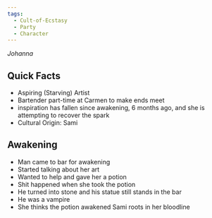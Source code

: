 ```yaml
---
tags:
  - Cult-of-Ecstasy
  - Party
  - Character
---
```

_Johanna_

## Quick Facts

- Aspiring (Starving) Artist
- Bartender part-time at Carmen to make ends meet
- inspiration has fallen since awakening, 6 months ago, and she is attempting to recover the spark
- Cultural Origin: Sami

## Awakening

- Man came to bar for awakening
- Started talking about her art
- Wanted to help and gave her a potion
- Shit happened when she took the potion
- He turned into stone and his statue still stands in the bar
- He was a vampire
- She thinks the potion awakened Sami roots in her bloodline